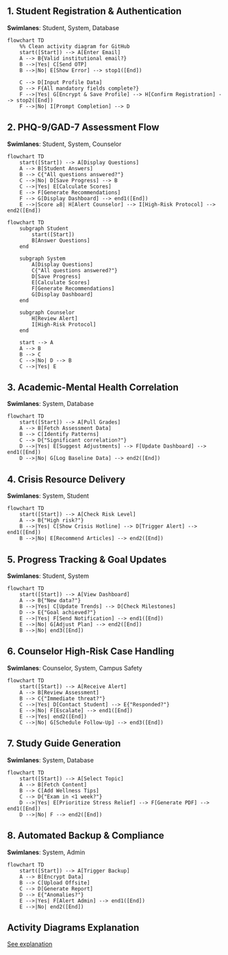 ## 1. Student Registration & Authentication  
**Swimlanes**: Student, System, Database
```mermaid
flowchart TD
    %% Clean activity diagram for GitHub
    start([Start]) --> A[Enter Email]
    A --> B{Valid institutional email?}
    B -->|Yes| C[Send OTP]
    B -->|No| E[Show Error] --> stop1([End])
    
    C --> D[Input Profile Data]
    D --> F{All mandatory fields complete?}
    F -->|Yes| G[Encrypt & Save Profile] --> H[Confirm Registration] --> stop2([End])
    F -->|No| I[Prompt Completion] --> D
```


## 2. PHQ-9/GAD-7 Assessment Flow  
**Swimlanes**: Student, System, Counselor  
```mermaid
flowchart TD
    start([Start]) --> A[Display Questions]
    A --> B[Student Answers]
    B --> C{"All questions answered?"}
    C -->|No| D[Save Progress] --> B
    C -->|Yes| E[Calculate Scores]
    E --> F[Generate Recommendations]
    F --> G[Display Dashboard] --> end1([End])
    E -->|Score ≥8| H[Alert Counselor] --> I[High-Risk Protocol] --> end2([End])
```
```mermaid
flowchart TD
    subgraph Student
        start([Start])
        B[Answer Questions]
    end
    
    subgraph System
        A[Display Questions]
        C{"All questions answered?"}
        D[Save Progress]
        E[Calculate Scores]
        F[Generate Recommendations]
        G[Display Dashboard]
    end
    
    subgraph Counselor
        H[Review Alert]
        I[High-Risk Protocol]
    end
    
    start --> A
    A --> B
    B --> C
    C -->|No| D --> B
    C -->|Yes| E
  ```
## 3. Academic-Mental Health Correlation  
**Swimlanes**: System, Database  
```mermaid
flowchart TD
    start([Start]) --> A[Pull Grades]
    A --> B[Fetch Assessment Data]
    B --> C[Identify Patterns]
    C --> D{"Significant correlation?"}
    D -->|Yes| E[Suggest Adjustments] --> F[Update Dashboard] --> end1([End])
    D -->|No| G[Log Baseline Data] --> end2([End])
```

## 4. Crisis Resource Delivery  
**Swimlanes**: System, Student  
```mermaid
flowchart TD
    start([Start]) --> A[Check Risk Level]
    A --> B{"High risk?"}
    B -->|Yes| C[Show Crisis Hotline] --> D[Trigger Alert] --> end1([End])
    B -->|No| E[Recommend Articles] --> end2([End])
```

## 5. Progress Tracking & Goal Updates  
**Swimlanes**: Student, System  
```mermaid
flowchart TD
    start([Start]) --> A[View Dashboard]
    A --> B{"New data?"}
    B -->|Yes| C[Update Trends] --> D[Check Milestones]
    D --> E{"Goal achieved?"}
    E -->|Yes| F[Send Notification] --> end1([End])
    E -->|No| G[Adjust Plan] --> end2([End])
    B -->|No| end3([End])
```

## 6. Counselor High-Risk Case Handling  
**Swimlanes**: Counselor, System, Campus Safety  
```mermaid
flowchart TD
    start([Start]) --> A[Receive Alert]
    A --> B[Review Assessment]
    B --> C{"Immediate threat?"}
    C -->|Yes| D[Contact Student] --> E{"Responded?"}
    E -->|No| F[Escalate] --> end1([End])
    E -->|Yes| end2([End])
    C -->|No| G[Schedule Follow-Up] --> end3([End])
```

## 7. Study Guide Generation  
**Swimlanes**: System, Database  
```mermaid
flowchart TD
    start([Start]) --> A[Select Topic]
    A --> B[Fetch Content]
    B --> C[Add Wellness Tips]
    C --> D{"Exam in <1 week?"}
    D -->|Yes| E[Prioritize Stress Relief] --> F[Generate PDF] --> end1([End])
    D -->|No| F --> end2([End])
```

## 8. Automated Backup & Compliance  
**Swimlanes**: System, Admin  
```mermaid
flowchart TD
    start([Start]) --> A[Trigger Backup]
    A --> B[Encrypt Data]
    B --> C[Upload Offsite]
    C --> D[Generate Report]
    D --> E{"Anomalies?"}
    E -->|Yes| F[Alert Admin] --> end1([End])
    E -->|No| end2([End])
```
## Activity Diagrams Explanation  
[See explanation](https://github.com/ZiyandaPetela/Student_Mental_Wellness_Academic_Support_System/blob/main/state_and_workflow_modeling/workflow_explanations.md)  
